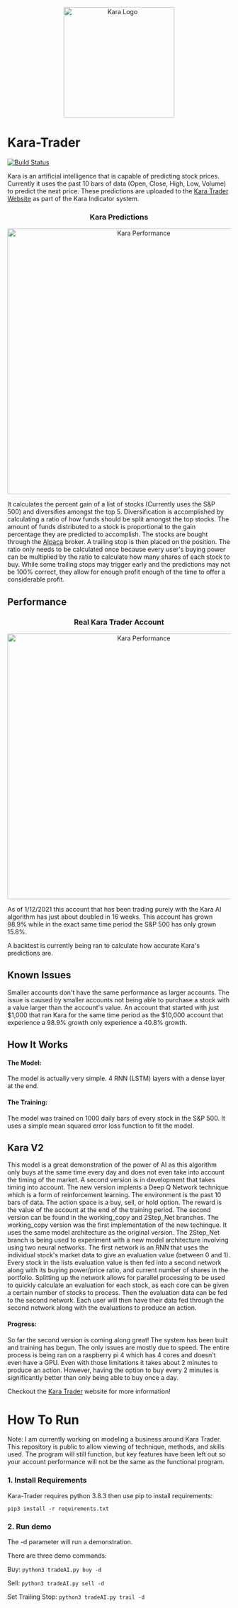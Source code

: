 <p align="center">
  <img src="https://www.karatrader.com/wp-content/uploads/2020/10/cropped-KARA-individuals-06.png" alt="Kara Logo" width="250">
</p>

# Kara-Trader
[![Build Status](https://travis-ci.com/aborger/AItrader.svg?branch=master)](https://travis-ci.com/aborger/AItrader)

Kara is an artificial intelligence that is capable of predicting stock prices. Currently it uses the past 10 bars of data (Open, Close, High, Low, Volume) to predict the next price. These predictions are uploaded to the [Kara Trader Website](https://www.karatrader.com) as part of the Kara Indicator system.

<h3 align="center">Kara Predictions</h3>
<p align="center">
  <img src="https://www.karatrader.com/wp-content/uploads/2021/01/kara_indicator_table.png" alt="Kara Performance" width="600">
</p>




It calculates the percent gain of a list of stocks (Currently uses the S&P 500) and diversifies amongst the top 5. Diversification is accomplished by calculating a ratio of how funds should be split amongst the top stocks. The amount of funds distributed to a stock is proportional to the gain percentage they are predicted to accomplish. The stocks are bought through the [Alpaca](https://alpaca.markets/) broker. A trailing stop is then placed on the position. The ratio only needs to be calculated once because every user's buying power can be multiplied by the ratio to calculate how many shares of each stock to buy. While some trailing stops may trigger early and the predictions may not be 100% correct, they allow for enough profit enough of the time to offer a considerable profit.


## Performance

<h3 align="center">Real Kara Trader Account</h3>
<p align="center">
  <img src="https://www.karatrader.com/wp-content/uploads/2021/01/kara_performance.png" alt="Kara Performance" width="600">
</p>

As of 1/12/2021 this account that has been trading purely with the Kara AI algorithm has just about doubled in 16 weeks. This account has grown 98.9% while in the exact same time period the S&P 500 has only grown 15.8%. 

A backtest is currently being ran to calculate how accurate Kara's predictions are.

## Known Issues
Smaller accounts don't have the same performance as larger accounts. The issue is caused by smaller accounts not being able to purchase a stock with a value larger than the account's value. An account that started with just $1,000 that ran Kara for the same time period as the $10,000 account that experience a 98.9% growth only experience a 40.8% growth.

## How It Works

#### The Model:
The model is actually very simple. 4 RNN (LSTM) layers with a dense layer at the end.

#### The Training:
The model was trained on 1000 daily bars of every stock in the S&P 500. It uses a simple mean squared error loss function to fit the model.

## Kara V2

This model is a great demonstration of the power of AI as this algorithm only buys at the same time every day and does not even take into account the timing of the market. A second version is in development that takes timing into account. The new version implents a Deep Q Network technique which is a form of reinforcement learning. The environment is the past 10 bars of data. The action space is a buy, sell, or hold option. The reward is the value of the account at the end of the training period. The second version can be found in the working_copy and 2Step_Net branches. The working_copy version was the first implementation of the new techinque. It uses the same model architecture as the original version. The 2Step_Net branch is being used to experiment with a new model architecture involving using two neural networks. The first network is an RNN that uses the individual stock's market data to give an evaluation value (between 0 and 1). Every stock in the lists evaluation value is then fed into a second network along with its buying power/price ratio, and current number of shares in the portfolio. Splitting up the network allows for parallel processing to be used to quickly calculate an evaluation for each stock, as each core can be given a certain number of stocks to process. Then the evaluation data can be fed to the second network. Each user will then have their data fed through the second network along with the evaluations to produce an action.


#### Progress:
So far the second version is coming along great! The system has been built and training has begun. The only issues are mostly due to speed. The entire process is being ran on a raspberry pi 4 which has 4 cores and doesn't even have a GPU. Even with those limitations it takes about 2 minutes to produce an action. However, having the option to buy every 2 minutes is significantly better than only being able to buy once a day.


Checkout the [Kara Trader](https://www.karatrader.com) website for more information!

# How To Run
Note: I am currently working on modeling a business around Kara Trader. This repository is public to allow viewing of technique, methods, and skills used. The program will still function, but key features have been left out so your account performance will not be the same as the functional program.

### 1. Install Requirements

  Kara-Trader requires python 3.8.3 then use pip to install requirements:

  ```pip3 install -r requirements.txt```

### 2. Run demo

The -d parameter will run a demonstration.

There are three demo commands:

Buy: ```python3 tradeAI.py buy -d```

Sell: ```python3 tradeAI.py sell -d```

Set Trailing Stop: ```python3 tradeAI.py trail -d```



